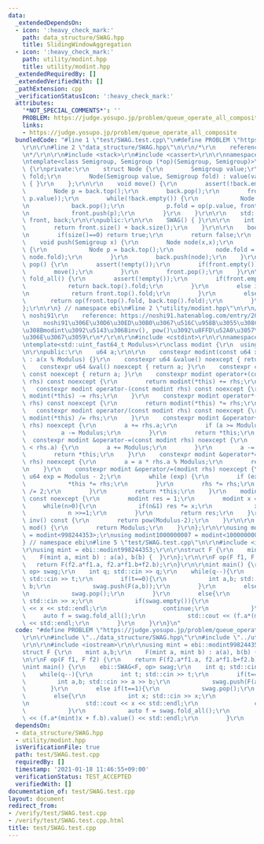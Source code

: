 ```yaml
---
data:
  _extendedDependsOn:
  - icon: ':heavy_check_mark:'
    path: data_structure/SWAG.hpp
    title: SlidingWindowAggregation
  - icon: ':heavy_check_mark:'
    path: utility/modint.hpp
    title: utility/modint.hpp
  _extendedRequiredBy: []
  _extendedVerifiedWith: []
  _pathExtension: cpp
  _verificationStatusIcon: ':heavy_check_mark:'
  attributes:
    '*NOT_SPECIAL_COMMENTS*': ''
    PROBLEM: https://judge.yosupo.jp/problem/queue_operate_all_composite
    links:
    - https://judge.yosupo.jp/problem/queue_operate_all_composite
  bundledCode: "#line 1 \"test/SWAG.test.cpp\"\n#define PROBLEM \"https://judge.yosupo.jp/problem/queue_operate_all_composite\"\
    \r\n\r\n#line 2 \"data_structure/SWAG.hpp\"\n\r\n/*\r\n    reference: https://scrapbox.io/data-structures/Sliding_Window_Aggregation\r\
    \n*/\r\n\r\n#include <stack>\r\n#include <cassert>\r\n\r\nnamespace ebi {\r\n\r\
    \ntemplate<class Semigroup, Semigroup (*op)(Semigroup, Semigroup)>\r\nstruct SWAG\
    \ {\r\nprivate:\r\n    struct Node {\r\n        Semigroup value;\r\n        Semigroup\
    \ fold;\r\n        Node(Semigroup value, Semigroup fold) : value(value), fold(fold)\
    \ { }\r\n    };\r\n\r\n    void move() {\r\n        assert(!back.empty());\r\n\
    \        Node p = back.top();\r\n        back.pop();\r\n        front.push(Node(p.value,\
    \ p.value));\r\n        while(!back.empty()) {\r\n            Node p = back.top();\r\
    \n            back.pop();\r\n            p.fold = op(p.value, front.top().fold);\r\
    \n            front.push(p);\r\n        }\r\n    }\r\n\r\n    std::stack<Node>\
    \ front, back;\r\n\r\npublic:\r\n\r\n    SWAG() { }\r\n\r\n    int size() {\r\n\
    \        return front.size() + back.size();\r\n    }\r\n\r\n    bool empty() {\r\
    \n        if(size()==0) return true;\r\n        return false;\r\n    }\r\n\r\n\
    \    void push(Semigroup x) {\r\n        Node node(x,x);\r\n        if(back.size()!=0)\
    \ {\r\n            Node p = back.top();\r\n            node.fold = op(p.fold,\
    \ node.fold);\r\n        }\r\n        back.push(node);\r\n    }\r\n\r\n    void\
    \ pop() {\r\n        assert(!empty());\r\n        if(front.empty()) {\r\n    \
    \        move();\r\n        }\r\n        front.pop();\r\n    }\r\n\r\n    Semigroup\
    \ fold_all() {\r\n        assert(!empty());\r\n        if(front.empty()) {\r\n\
    \            return back.top().fold;\r\n        }\r\n        else if(back.empty()){\r\
    \n            return front.top().fold;\r\n        }\r\n        else{\r\n     \
    \       return op(front.top().fold, back.top().fold);\r\n        }\r\n    }\r\n\
    };\r\n\r\n} // namespace ebi\n#line 2 \"utility/modint.hpp\"\n\r\n/*\r\n    author:\
    \ noshi91\r\n    reference: https://noshi91.hatenablog.com/entry/2019/03/31/174006\r\
    \n    noshi91\u306E\u30D6\u30ED\u30B0\u3067\u516C\u958B\u3055\u308C\u3066\u3044\
    \u308Bmodint\u3092\u5143\u306Binv(), pow()\u3092\u8FFD\u52A0\u3057\u305F\u3082\
    \u306E\u3067\u3059\r\n*/\r\n\r\n#include <cstdint>\r\n\r\nnamespace ebi {\r\n\r\
    \ntemplate<std::uint_fast64_t Modulus>\r\nclass modint {\r\n  using u64 = std::uint_fast64_t;\r\
    \n\r\npublic:\r\n    u64 a;\r\n\r\n    constexpr modint(const u64 x = 0) noexcept\
    \ : a(x % Modulus) {}\r\n    constexpr u64 &value() noexcept { return a; }\r\n\
    \    constexpr u64 &val() noexcept { return a; }\r\n    constexpr const u64 &value()\
    \ const noexcept { return a; }\r\n    constexpr modint operator+(const modint\
    \ rhs) const noexcept {\r\n        return modint(*this) += rhs;\r\n    }\r\n \
    \   constexpr modint operator-(const modint rhs) const noexcept {\r\n        return\
    \ modint(*this) -= rhs;\r\n    }\r\n    constexpr modint operator*(const modint\
    \ rhs) const noexcept {\r\n        return modint(*this) *= rhs;\r\n    }\r\n \
    \   constexpr modint operator/(const modint rhs) const noexcept {\r\n        return\
    \ modint(*this) /= rhs;\r\n    }\r\n    constexpr modint &operator+=(const modint\
    \ rhs) noexcept {\r\n        a += rhs.a;\r\n        if (a >= Modulus) {\r\n  \
    \          a -= Modulus;\r\n        }\r\n        return *this;\r\n    }\r\n  \
    \  constexpr modint &operator-=(const modint rhs) noexcept {\r\n        if (a\
    \ < rhs.a) {\r\n        a += Modulus;\r\n        }\r\n        a -= rhs.a;\r\n\
    \        return *this;\r\n    }\r\n    constexpr modint &operator*=(const modint\
    \ rhs) noexcept {\r\n        a = a * rhs.a % Modulus;\r\n        return *this;\r\
    \n    }\r\n    constexpr modint &operator/=(modint rhs) noexcept {\r\n       \
    \ u64 exp = Modulus - 2;\r\n        while (exp) {\r\n        if (exp % 2) {\r\n\
    \            *this *= rhs;\r\n        }\r\n        rhs *= rhs;\r\n        exp\
    \ /= 2;\r\n        }\r\n        return *this;\r\n    }\r\n    modint pow(u64 n)\
    \ const noexcept {\r\n        modint res = 1;\r\n        modint x = a;\r\n   \
    \     while(n>0){\r\n            if(n&1) res *= x;\r\n            x *= x;\r\n\
    \            n >>=1;\r\n        }\r\n        return res;\r\n    }\r\n    modint\
    \ inv() const {\r\n        return pow(Modulus-2);\r\n    }\r\n\r\n    static u64\
    \ mod() {\r\n        return Modulus;\r\n    }\r\n};\r\n\r\nusing modint998244353\
    \ = modint<998244353>;\r\nusing modint1000000007 = modint<1000000007>;\r\n\r\n\
    } // namespace ebi\n#line 5 \"test/SWAG.test.cpp\"\n\r\n#include <iostream>\r\n\
    \r\nusing mint = ebi::modint998244353;\r\n\r\nstruct F {\r\n    mint a,b;\r\n\
    \    F(mint a, mint b) : a(a), b(b) {  }\r\n};\r\n\r\nF op(F f1, F f2) {\r\n \
    \   return F(f2.a*f1.a, f2.a*f1.b+f2.b);\r\n}\r\n\r\nint main() {\r\n    ebi::SWAG<F,\
    \ op> swag;\r\n    int q; std::cin >> q;\r\n    while(q--){\r\n        int t;\
    \ std::cin >> t;\r\n        if(t==0){\r\n            int a,b; std::cin >> a >>\
    \ b;\r\n            swag.push(F(a,b));\r\n        }\r\n        else if(t==1){\r\
    \n            swag.pop();\r\n        }\r\n        else{\r\n            int x;\
    \ std::cin >> x;\r\n            if(swag.empty()){\r\n                std::cout\
    \ << x << std::endl;\r\n                continue;\r\n            }\r\n       \
    \     auto f = swag.fold_all();\r\n            std::cout << (f.a*(mint)x + f.b).value()\
    \ << std::endl;\r\n        }\r\n    }\r\n}\n"
  code: "#define PROBLEM \"https://judge.yosupo.jp/problem/queue_operate_all_composite\"\
    \r\n\r\n#include \"../data_structure/SWAG.hpp\"\r\n#include \"../utility/modint.hpp\"\
    \r\n\r\n#include <iostream>\r\n\r\nusing mint = ebi::modint998244353;\r\n\r\n\
    struct F {\r\n    mint a,b;\r\n    F(mint a, mint b) : a(a), b(b) {  }\r\n};\r\
    \n\r\nF op(F f1, F f2) {\r\n    return F(f2.a*f1.a, f2.a*f1.b+f2.b);\r\n}\r\n\r\
    \nint main() {\r\n    ebi::SWAG<F, op> swag;\r\n    int q; std::cin >> q;\r\n\
    \    while(q--){\r\n        int t; std::cin >> t;\r\n        if(t==0){\r\n   \
    \         int a,b; std::cin >> a >> b;\r\n            swag.push(F(a,b));\r\n \
    \       }\r\n        else if(t==1){\r\n            swag.pop();\r\n        }\r\n\
    \        else{\r\n            int x; std::cin >> x;\r\n            if(swag.empty()){\r\
    \n                std::cout << x << std::endl;\r\n                continue;\r\n\
    \            }\r\n            auto f = swag.fold_all();\r\n            std::cout\
    \ << (f.a*(mint)x + f.b).value() << std::endl;\r\n        }\r\n    }\r\n}"
  dependsOn:
  - data_structure/SWAG.hpp
  - utility/modint.hpp
  isVerificationFile: true
  path: test/SWAG.test.cpp
  requiredBy: []
  timestamp: '2021-01-18 11:46:55+09:00'
  verificationStatus: TEST_ACCEPTED
  verifiedWith: []
documentation_of: test/SWAG.test.cpp
layout: document
redirect_from:
- /verify/test/SWAG.test.cpp
- /verify/test/SWAG.test.cpp.html
title: test/SWAG.test.cpp
---
```

